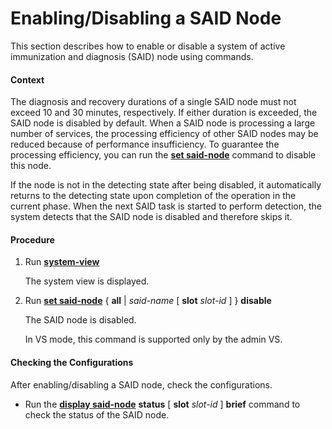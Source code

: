 Enabling/Disabling a SAID Node
==============================

This section describes how to enable or disable a system of active immunization and diagnosis (SAID) node using commands.

#### Context

The diagnosis and recovery durations of a single SAID node must not exceed 10 and 30 minutes, respectively. If either duration is exceeded, the SAID node is disabled by default. When a SAID node is processing a large number of services, the processing efficiency of other SAID nodes may be reduced because of performance insufficiency. To guarantee the processing efficiency, you can run the [**set said-node**](cmdqueryname=set+said-node) command to disable this node.

If the node is not in the detecting state after being disabled, it automatically returns to the detecting state upon completion of the operation in the current phase. When the next SAID task is started to perform detection, the system detects that the SAID node is disabled and therefore skips it.


#### Procedure

1. Run [**system-view**](cmdqueryname=system-view)
   
   
   
   The system view is displayed.
2. Run [**set said-node**](cmdqueryname=set+said-node) { **all** | *said-name* [ **slot** *slot-id* ] } **disable**
   
   
   
   The SAID node is disabled.
   
   In VS mode, this command is supported only by the admin VS.

#### Checking the Configurations

After enabling/disabling a SAID node, check the configurations.

* Run the [**display said-node**](cmdqueryname=display+said-node) **status** [ **slot** *slot-id*  ] **brief** command to check the status of the SAID node.